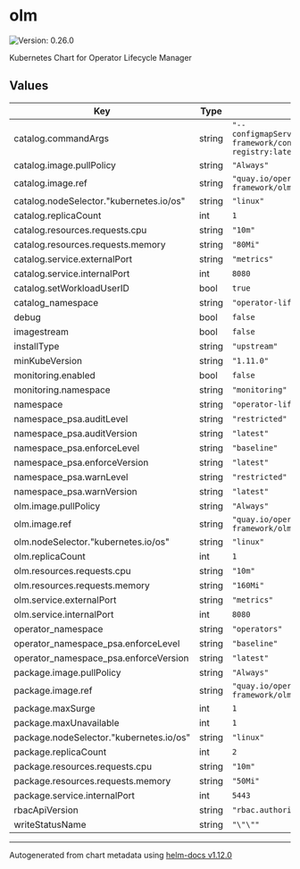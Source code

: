 # olm

![Version: 0.26.0](https://img.shields.io/badge/Version-0.26.0-informational?style=flat-square)

Kubernetes Chart for Operator Lifecycle Manager

## Values

| Key | Type | Default | Description |
|-----|------|---------|-------------|
| catalog.commandArgs | string | `"--configmapServerImage=quay.io/operator-framework/configmap-operator-registry:latest"` |  |
| catalog.image.pullPolicy | string | `"Always"` |  |
| catalog.image.ref | string | `"quay.io/operator-framework/olm:v0.26.0"` |  |
| catalog.nodeSelector."kubernetes.io/os" | string | `"linux"` |  |
| catalog.replicaCount | int | `1` |  |
| catalog.resources.requests.cpu | string | `"10m"` |  |
| catalog.resources.requests.memory | string | `"80Mi"` |  |
| catalog.service.externalPort | string | `"metrics"` |  |
| catalog.service.internalPort | int | `8080` |  |
| catalog.setWorkloadUserID | bool | `true` |  |
| catalog_namespace | string | `"operator-lifecycle-manager"` |  |
| debug | bool | `false` |  |
| imagestream | bool | `false` |  |
| installType | string | `"upstream"` |  |
| minKubeVersion | string | `"1.11.0"` |  |
| monitoring.enabled | bool | `false` |  |
| monitoring.namespace | string | `"monitoring"` |  |
| namespace | string | `"operator-lifecycle-manager"` |  |
| namespace_psa.auditLevel | string | `"restricted"` |  |
| namespace_psa.auditVersion | string | `"latest"` |  |
| namespace_psa.enforceLevel | string | `"baseline"` |  |
| namespace_psa.enforceVersion | string | `"latest"` |  |
| namespace_psa.warnLevel | string | `"restricted"` |  |
| namespace_psa.warnVersion | string | `"latest"` |  |
| olm.image.pullPolicy | string | `"Always"` |  |
| olm.image.ref | string | `"quay.io/operator-framework/olm:v0.26.0"` |  |
| olm.nodeSelector."kubernetes.io/os" | string | `"linux"` |  |
| olm.replicaCount | int | `1` |  |
| olm.resources.requests.cpu | string | `"10m"` |  |
| olm.resources.requests.memory | string | `"160Mi"` |  |
| olm.service.externalPort | string | `"metrics"` |  |
| olm.service.internalPort | int | `8080` |  |
| operator_namespace | string | `"operators"` |  |
| operator_namespace_psa.enforceLevel | string | `"baseline"` |  |
| operator_namespace_psa.enforceVersion | string | `"latest"` |  |
| package.image.pullPolicy | string | `"Always"` |  |
| package.image.ref | string | `"quay.io/operator-framework/olm:v0.26.0"` |  |
| package.maxSurge | int | `1` |  |
| package.maxUnavailable | int | `1` |  |
| package.nodeSelector."kubernetes.io/os" | string | `"linux"` |  |
| package.replicaCount | int | `2` |  |
| package.resources.requests.cpu | string | `"10m"` |  |
| package.resources.requests.memory | string | `"50Mi"` |  |
| package.service.internalPort | int | `5443` |  |
| rbacApiVersion | string | `"rbac.authorization.k8s.io"` |  |
| writeStatusName | string | `"\"\""` |  |

----------------------------------------------
Autogenerated from chart metadata using [helm-docs v1.12.0](https://github.com/norwoodj/helm-docs/releases/v1.12.0)
